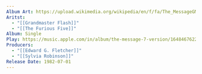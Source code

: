 ```yaml
---
Album Art: https://upload.wikimedia.org/wikipedia/en/f/fa/The_MessageGMF.jpg
Aritst:
  - "[[Grandmaster Flash]]"
  - "[[The Furious Five]]"
Album: Single
Play: https://music.apple.com/in/album/the-message-7-version/1648467622?i=1648467623
Producers:
  - "[[Edward G. Fletcher]]"
  - "[[Sylvia Robinson]]"
Release Date: 1982-07-01
---
```

